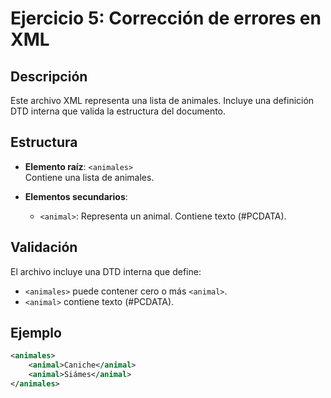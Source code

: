 # Ejercicio 5: Corrección de errores en XML

## Descripción
Este archivo XML representa una lista de animales. Incluye una definición DTD interna que valida la estructura del documento.

## Estructura
- **Elemento raíz**: `<animales>`  
  Contiene una lista de animales.

- **Elementos secundarios**:
  - `<animal>`: Representa un animal. Contiene texto (#PCDATA).

## Validación
El archivo incluye una DTD interna que define:
- `<animales>` puede contener cero o más `<animal>`.
- `<animal>` contiene texto (#PCDATA).

## Ejemplo
```xml
<animales>
    <animal>Caniche</animal>
    <animal>Siámes</animal>
</animales>
```
